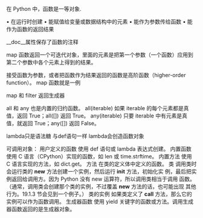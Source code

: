在 Python 中，函数是一等对象.

• 在运行时创建
• 能赋值给变量或数据结构中的元素
• 能作为参数传给函数
• 能作为函数的返回结果

__doc__属性保存了函数的注释

map 函数返回一个可迭代对象，里面的元素是把第一个参数（一个函数）应用到第二个参数中各个元素上得到的结果。

接受函数为参数，或者把函数作为结果返回的函数是高阶函数（higher-order function）。
map 函数就是一例

map 和 filter 返回生成器

all 和 any 也是内置的归约函数。
all(iterable)
如果 iterable 的每个元素都是真值，返回 True；all([]) 返回 True。
any(iterable)
只要 iterable 中有元素是真值，就返回 True；any([]) 返回 False。

lambda只是语法糖 与def语句一样 lambda会创造函数对象

可调用对象：
用户定义的函数
使用 def 语句或 lambda 表达式创建。
内置函数
使用 C 语言（CPython）实现的函数，如 len 或 time.strftime。
内置方法
使用 C 语言实现的方法，如 dict.get。
方法
在类的定义体中定义的函数。
类
调用类时会运行类的 __new__ 方法创建一个实例，然后运行 __init__ 方法，初始化实
例，最后把实例返回给调用方。因为 Python 没有 new 运算符，所以调用类相当于调用
函数。（通常，调用类会创建那个类的实例，不过覆盖 __new__ 方法的话，也可能出现
其他行为。19.1.3 节会见到一个例子。）
类的实例
如果类定义了 __call__ 方法，那么它的实例可以作为函数调用。
生成器函数
使用 yield 关键字的函数或方法。调用生成器函数返回的是生成器对象。
